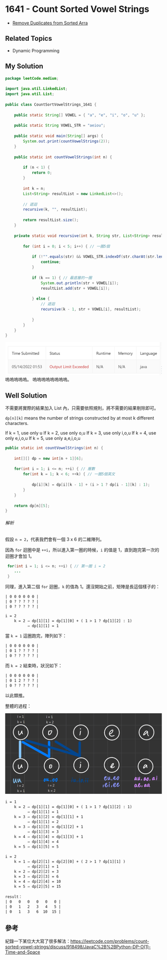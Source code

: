 # 1641 - Count Sorted Vowel Strings

* [Remove Duplicates from Sorted Arra](https://leetcode.com/problems/count-sorted-vowel-strings/)

## Related Topics
* Dynamic Programming


## My Solution
```java
package leetCode.medium;

import java.util.LinkedList;
import java.util.List;

public class CountSortVowelStrings_1641 {

	public static String[] VOWEL = { "a", "e", "i", "o", "u" };
	
	public static String VOWEL_STR = "aeiou";

	public static void main(String[] args) {
		System.out.print(countVowelStrings(2));
	}

	public static int countVowelStrings(int n) {

		if (n < 1) {
			return 0;
		}

		int k = n;
		List<String> resultList = new LinkedList<>();

		// 遞迴
		recursive(k, "", resultList);

		return resultList.size();
	}

	private static void recursive(int k, String str, List<String> resultList) {
		
		for (int i = 0; i < 5; i++) { // 一圈5個

			if (!"".equals(str) && VOWEL_STR.indexOf(str.charAt(str.length() - 1)) > i) { // 前一個字母順序較後面的話，跳過
				continue;
			}

			if (k == 1) { // 最底層的一圈
				System.out.println(str + VOWEL[i]);
				resultList.add(str + VOWEL[i]);

			} else {
				// 遞迴
				recursive(k - 1, str + VOWEL[i], resultList);

			}
		}
	}
}
```

![](/images/LeetCode/1641-1.png)
嗚嗚嗚嗚嗚。
嗚嗚嗚嗚嗚嗚嗚嗚。

## Well Solution
不需要將實際的結果加入 List 內，只需要依照規則，將不需要的結果剔除即可。

`dp[n][k]` means the number of strings constructed by at most k different characters.

If k = 1, use only u
If k = 2, use only o,u
If k = 3, use only i,o,u
If k = 4, use only e,i,o,u
If k = 5, use only a,e,i,o,u

```java
public static int countVowelStrings(int n) {
    
    int[][] dp = new int[n + 1][6];
    
    for(int i = 1; i <= n; ++i) { // 層數
        for(int k = 1; k < 6; ++k) { // 一圈5個英文
            
            dp[i][k] = dp[i][k - 1] + (i > 1 ? dp[i - 1][k] : 1);
        }
    }
    
    return dp[n][5];
}
```

###### 解析
假設 `n = 2`，代表我們會有一個 3 x 6 的二維陣列。

因為 `for` 迴圈中是 `++i`，所以進入第一圈的時候，`i` 的值是 1，直到跑完第一次的迴圈才會加 1。
```java
 for(int i = 1; i <= n; ++i) { // 第一圈 i = 2
    ...
 }
```
同理，進入第二個 `for` 迴圈，`k` 的值為 1。還沒開始之前，矩陣是長這個樣子的：

```
| 0 0 0 0 0 0 |
| 0 ? ? ? ? ? |
| 0 ? ? ? ? ? |
```

```
i = 2
    k = 2 ⇒ dp[1][1] = dp[1][0] + ( 1 > 1 ? dp[1][2] : 1)
          ⇒ dp[1][1] = 1
```

當 `k = 1` 這圈跑完，陣列如下：
```
| 0 0 0 0 0 0 |
| 0 1 ? ? ? ? |
| 0 ? ? ? ? ? |
```

而 `k = 2` 結束時，狀況如下：
```
| 0 0 0 0 0 0 |
| 0 1 2 ? ? ? |
| 0 ? ? ? ? ? |
```
以此類推。

整體的過程：

![](/images/LeetCode/1641-2.png)

```
i = 1
    k = 2 ⇒ dp[1][1] = dp[1][0] + ( 1 > 1 ? dp[1][2] : 1)
          ⇒ dp[1][1] = 1
    k = 3 ⇒ dp[1][2] = dp[1][1] + 1
          ⇒ dp[1][1] = 2
    k = 3 ⇒ dp[1][3] = dp[1][2] + 1
          ⇒ dp[1][3] = 3
    k = 4 ⇒ dp[1][4] = dp[1][3] + 1
          ⇒ dp[1][4] = 4
    k = 5 ⇒ dp[1][5] = 5

i = 2
    k = 1 ⇒ dp[2][1] = dp[2][0] + ( 2 > 1 ? dp[1][1] )
          ⇒ dp[2][1] = 1
    k = 2 ⇒ dp[2][2] = 3
    k = 3 ⇒ dp[2][3] = 6
    k = 4 ⇒ dp[2][4] = 10
    k = 5 ⇒ dp[2][5] = 15

result：
| 0   0   0   0   0   0 |
| 0   1   2   3   4   5 |
| 0   1   3   6  10  15 |
```


## 參考
紀錄一下某位大大寫了很多解法：https://leetcode.com/problems/count-sorted-vowel-strings/discuss/918498/JavaC%2B%2BPython-DP-O(1)-Time-and-Space